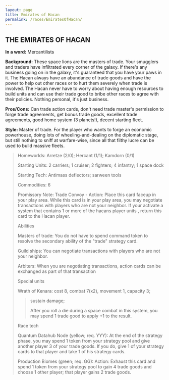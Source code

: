 ```yaml
---
layout: page
title: Emirates of Hacan
permalink: /races/EmiratesOfHacan/
---
```


## THE EMIRATES OF HACAN

**In a word:** Mercantilists

**Background:** These space lions are the masters of trade.  Your smugglers and traders have infiltrated every corner of the galaxy.  If there's any business going on in the galaxy, it's guaranteed that you have your paws in it. The Hacan always have an abundance of trade goods and have the power to help out other races or to hurt them severely when trade is involved.  The Hacan never have to worry about having enough resources to build units and can use their trade good to bribe other races to agree with their policies.  Nothing personal, it's just business.

**Pros/Cons:** Can trade action cards, don't need trade master's permission to forge trade agreements, get bonus trade goods, excellent trade agreements, good home system (3 planets!), decent starting fleet.

**Style:** Master of trade. For the player who wants to forge an economic powerhouse, doing lots of wheeling-and-dealing on the diplomatic stage, but still nothing to sniff at warfare-wise, since all that filthy lucre can be used to build massive fleets. 

>Homeworlds: Arretze (2/0); Hercant (1/1); Kamdorn (0/1)
>
>Starting Units: 2 carriers; 1 cruiser; 2 fighters; 4 infantry; 1 space dock
>
>Starting Tech: Antimass deflectors; sarween tools
>
>Commodities: 6
>
>Promissory Note: Trade Convoy - Action: Place this card faceup in your play area. While this card is in your play area, you may negotiate transactions with players who are not your neighbor. If your activate a system that contains 1 or more of the hacans player units , return this card to the Hacan player. 
>
>Abilities
>
>Masters of trade: You do not have to spend command token to resolve the secondary ability of the "trade" strategy card.
>
>Guild ships: You can negotiate transactions with players who are not your neighbor.
>
>Arbiters: When you are negotiating transactions, action cards can be exchanged as part of that transaction 
>
>Special units
>
>Wrath of Kenara: cost 8, combat 7(x2), movement 1, capacity 3; 
>>sustain damage; 
>>
>>After you roll a die during a space combat in this system, you may spend 1 trade good to apply +1 to the result. 
>
>Race tech
>
>Quantum Datahub Node (yellow; req. YYY): At the end of the strategy phase, you may spend 1 token from your strategy pool and give another player 3 of your trade goods. If you do, give 1 of your strategy cards to that player and take 1 of his strategy cards.  
>
>Production Biomes (green; req. GG): Action: Exhaust this card and spend 1 token from your strategy pool to gain 4 trade goods and choose 1 other player; that player gains 2 trade goods. 
